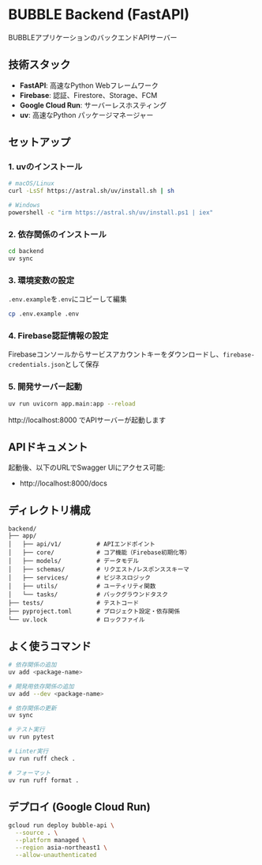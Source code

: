 # BUBBLE Backend (FastAPI)

BUBBLEアプリケーションのバックエンドAPIサーバー

## 技術スタック

- **FastAPI**: 高速なPython Webフレームワーク
- **Firebase**: 認証、Firestore、Storage、FCM
- **Google Cloud Run**: サーバーレスホスティング
- **uv**: 高速なPython パッケージマネージャー

## セットアップ

### 1. uvのインストール

```bash
# macOS/Linux
curl -LsSf https://astral.sh/uv/install.sh | sh

# Windows
powershell -c "irm https://astral.sh/uv/install.ps1 | iex"
```

### 2. 依存関係のインストール

```bash
cd backend
uv sync
```

### 3. 環境変数の設定

`.env.example`を`.env`にコピーして編集

```bash
cp .env.example .env
```

### 4. Firebase認証情報の設定

Firebaseコンソールからサービスアカウントキーをダウンロードし、`firebase-credentials.json`として保存

### 5. 開発サーバー起動

```bash
uv run uvicorn app.main:app --reload
```

http://localhost:8000 でAPIサーバーが起動します

## APIドキュメント

起動後、以下のURLでSwagger UIにアクセス可能:
- http://localhost:8000/docs

## ディレクトリ構成

```
backend/
├── app/
│   ├── api/v1/          # APIエンドポイント
│   ├── core/            # コア機能（Firebase初期化等）
│   ├── models/          # データモデル
│   ├── schemas/         # リクエスト/レスポンススキーマ
│   ├── services/        # ビジネスロジック
│   ├── utils/           # ユーティリティ関数
│   └── tasks/           # バックグラウンドタスク
├── tests/               # テストコード
├── pyproject.toml       # プロジェクト設定・依存関係
└── uv.lock              # ロックファイル
```

## よく使うコマンド

```bash
# 依存関係の追加
uv add <package-name>

# 開発用依存関係の追加
uv add --dev <package-name>

# 依存関係の更新
uv sync

# テスト実行
uv run pytest

# Linter実行
uv run ruff check .

# フォーマット
uv run ruff format .
```

## デプロイ (Google Cloud Run)

```bash
gcloud run deploy bubble-api \
  --source . \
  --platform managed \
  --region asia-northeast1 \
  --allow-unauthenticated
```

